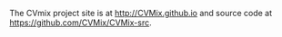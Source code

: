 The CVmix project site is at http://CVMix.github.io and source code at https://github.com/CVMix/CVMix-src.
